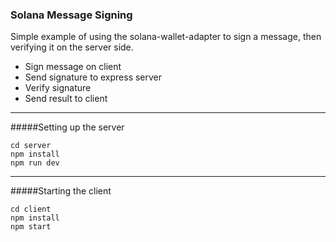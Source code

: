 ### Solana Message Signing

Simple example of using the solana-wallet-adapter to sign a message, then verifying it on the server side.

- Sign message on client
- Send signature to express server
- Verify signature
- Send result to client

-----
#####Setting up the server
```
cd server
npm install
npm run dev
```
----
#####Starting the client
```
cd client
npm install
npm start
```
